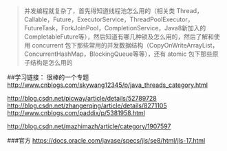 
>并发编程就复杂了，首先得知道线程池怎么用的（相关类 Thread，Callable，Future，ExecutorService，ThreadPoolExecutor，FutureTask，ForkJoinPool，CompletionService，Java8新加入的 CompletableFuture等），然后知道有哪几种锁及怎么用的，然后了解和使用 concurrent 包下那些常用的并发数据结构（CopyOnWriteArrayList，ConcurrentHashMap，BlockingQueue等等），还有 atomic 包下那些原子结构是怎么用的

##学习链接：
很棒的一个专题
http://www.cnblogs.com/skywang12345/p/java_threads_category.html

http://blog.csdn.net/picway/article/details/52789728
http://blog.csdn.net/zhangerqing/article/details/8271105
http://www.cnblogs.com/paddix/p/5381958.html

http://blog.csdn.net/mazhimazh/article/category/1907597

###官方
https://docs.oracle.com/javase/specs/jls/se8/html/jls-17.html

